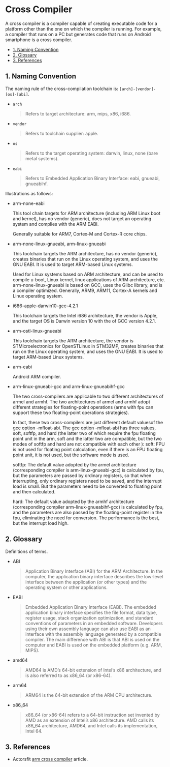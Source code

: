 # Cross Compiler

A cross compiler is a compiler capable of creating executable code for a platform other than the one on which the compiler is running. For example, a compiler that runs on a PC but generates code that runs on Android smartphone is a cross compiler.

- [1. Naming Convention](#1-naming-convention)
- [2. Glossary](#2-glossary)
- [3. References](#3-see-also)

## 1. Naming Convention

The naming rule of the cross-compilation toolchain is: `[arch]-[vendor]-[os]-[abi]`.

- `arch`
  > Refers to target architecture: arm, mips, x86, i686.

- `vendor`
  > Refers to toolchain supplier: apple.

- `os`
  > Refers to the target operating system: darwin, linux, none (bare metal systems).

- `eabi`
  > Refers to Embedded Application Binary Interface: eabi, gnueabi, gnueabihf.

Illustrations as follows:

- arm-none-eabi

  This tool chain targets for ARM architecture (including ARM Linux boot and kernel), has no vendor (generic), does not target an operating system and complies with the ARM EABI.
  
  Generally suitable for ARM7, Cortex-M and Cortex-R core chips.

- arm-none-linux-gnueabi, arm-linux-gnueabi

  This toolchain targets the ARM architecture, has no vendor (generic), creates binaries that run on the Linux operating system, and uses the GNU EABI. It is used to target ARM-based Linux systems.

  Used for Linux systems based on ARM architecture, and can be used to compile u-boot, Linux kernel, linux applications of ARM architecture, etc. arm-none-linux-gnueabi is based on GCC, uses the Glibc library, and is a compiler optimized. Generally, ARM9, ARM11, Cortex-A kernels and Linux operating system.

- i686-apple-darwin10-gcc-4.2.1

  This toolchain targets the Intel i686 architecture, the vendor is Apple, and the target OS is Darwin version 10 with the  of GCC version 4.2.1.

- arm-ostl-linux-gnueabi

  This toolchain targets the ARM architecture, the vendor is STMicroelectronics for OpenSTLinux in STM32MP, creates binaries that run on the Linux operating system, and uses the GNU EABI. It is used to target ARM-based Linux systems.

- arm-eabi

  Android  ARM compiler.

- arm-linux-gnueabi-gcc and arm-linux-gnueabihf-gcc

  The two cross-compilers are applicable to two different architectures of armel and armhf. The two architectures of armel and armhf adopt different strategies for floating-point operations (arms with fpu can support these two floating-point operations strategies).

  In fact, these two cross-compilers are just different default values ​​of the gcc option -mfloat-abi. The gcc option -mfloat-abi has three values, soft, softfp, and hard (the latter two of which require the fpu floating point unit in the arm, soft and the latter two are compatible, but the two modes of softfp and hard are not compatible with each other ): soft: FPU is not used for floating point calculation, even if there is an FPU floating point unit, it is not used, but the software mode is used.

  softfp: The default value adopted by the armel architecture (corresponding compiler is arm-linux-gnueabi-gcc) is calculated by fpu, but the parameters are passed by ordinary registers, so that when interrupting, only ordinary registers need to be saved, and the interrupt load is small. But the parameters need to be converted to floating point and then calculated.

  hard: The default value adopted by the armhf architecture (corresponding compiler arm-linux-gnueabihf-gcc) is calculated by fpu, and the parameters are also passed by the floating-point register in the fpu, eliminating the need for conversion. The performance is the best, but the interrupt load high.

## 2. Glossary

Definitions of terms.

- ABI
  > Application Binary Interface (ABI) for the ARM Architecture. In the computer, the application binary interface describes the low-level interface between the application (or other types) and the operating system or other applications.

- EABI
  > Embedded Application Binary Interface (EABI). The embedded application binary interface specifies the file format, data type, register usage, stack organization optimization, and standard conventions of parameters in an embedded software. Developers using their own assembly language can also use EABI as an interface with the assembly language generated by a compatible compiler. The main difference with ABI is that ABI is used on the computer and EABI is used on the embedded platform (e.g. ARM, MIPS).

- amd64
  > AMD64 is AMD’s 64-bit extension of Intel’s x86 architecture, and is also referred to as x86_64 (or x86-64).

- arm64
  > ARM64 is the 64-bit extension of the ARM CPU architecture.

- x86_64
  > x86_64 (or x86-64) refers to a 64-bit instruction set invented by AMD as an extension of Intel’s x86 architecture. AMD calls its x86_64 architecture, AMD64, and Intel calls its implementation, Intel 64.

## 3. References

- Actorsfit [arm cross compiler](https://blog.actorsfit.com/a?ID=01700-1ce8edc2-d16c-4135-9abc-fd37ff641c25) article.
